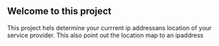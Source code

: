 ## Welcome to this project

This project hels determine your currrent ip addressans location of your service provider. This also point out the location map to an ipaddress
